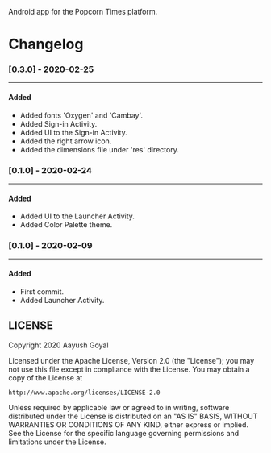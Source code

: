 Android app for the Popcorn Times platform.

# Changelog
### [0.3.0] - 2020-02-25
---
#### Added
- Added fonts 'Oxygen' and 'Cambay'.
- Added Sign-in Activity.
- Added UI to the Sign-in Activity.
- Added the right arrow icon.
- Added the dimensions file under 'res' directory.

### [0.1.0] - 2020-02-24
---
#### Added
- Added UI to the Launcher Activity.
- Added Color Palette theme.

### [0.1.0] - 2020-02-09
---
#### Added
- First commit.
- Added Launcher Activity.

## LICENSE

Copyright 2020 Aayush Goyal

Licensed under the Apache License, Version 2.0 (the "License");
you may not use this file except in compliance with the License.
You may obtain a copy of the License at

    http://www.apache.org/licenses/LICENSE-2.0

Unless required by applicable law or agreed to in writing, software
distributed under the License is distributed on an "AS IS" BASIS,
WITHOUT WARRANTIES OR CONDITIONS OF ANY KIND, either express or implied.
See the License for the specific language governing permissions and
limitations under the License.
